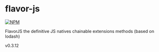 # flavor-js

[![NPM](https://nodei.co/npm/flavor-js.png?downloads=true&downloadRank=true&stars=true)](https://nodei.co/npm/flavor-js/)

FlavorJS the definitive JS natives chainable extensions methods (based on lodash)

v0.3.12
